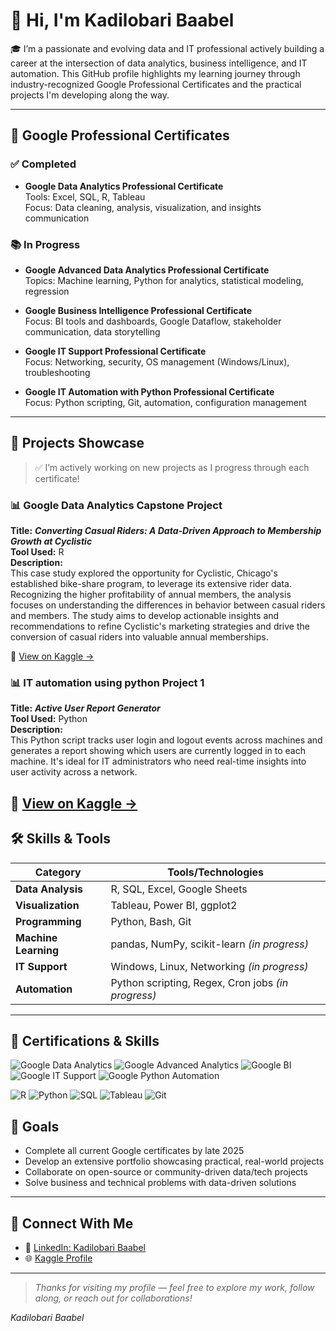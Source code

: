 
# 👋 Hi, I'm Kadilobari Baabel

🎓 I’m a passionate and evolving data and IT professional actively building a career at the intersection of data analytics, business intelligence, and IT automation. This GitHub profile highlights my learning journey through industry-recognized Google Professional Certificates and the practical projects I'm developing along the way.

---

## 📘 Google Professional Certificates

### ✅ Completed
- **Google Data Analytics Professional Certificate**  
  Tools: Excel, SQL, R, Tableau  
  Focus: Data cleaning, analysis, visualization, and insights communication

### 📚 In Progress
- **Google Advanced Data Analytics Professional Certificate**  
  Topics: Machine learning, Python for analytics, statistical modeling, regression

- **Google Business Intelligence Professional Certificate**  
  Focus: BI tools and dashboards, Google Dataflow, stakeholder communication, data storytelling

- **Google IT Support Professional Certificate**  
  Focus: Networking, security, OS management (Windows/Linux), troubleshooting

- **Google IT Automation with Python Professional Certificate**  
  Focus: Python scripting, Git, automation, configuration management

---

## 🚀 Projects Showcase

> ✅ I’m actively working on new projects as I progress through each certificate!

### 📊 Google Data Analytics Capstone Project  
**Title:** ***Converting Casual Riders: A Data-Driven Approach to Membership Growth at Cyclistic***  
**Tool Used:** R  
**Description:**  
This case study explored the opportunity for Cyclistic, Chicago's established bike-share program, to leverage its extensive rider data. Recognizing the higher profitability of annual members, the analysis focuses on understanding the differences in behavior between casual riders and members. The study aims to develop actionable insights and recommendations to refine Cyclistic's marketing strategies and drive the conversion of casual riders into valuable annual memberships.

🔗 [View on Kaggle →](https://www.kaggle.com/code/kadilobaribaabel/my-google-data-analytics-capstone-project)

### 📊 IT automation using python Project 1
**Title:** ***Active User Report Generator***  
**Tool Used:** Python  
**Description:**  
This Python script tracks user login and logout events across machines and generates a report showing which users are currently logged in to each machine. It's ideal for IT administrators who need real-time insights into user activity across a network.

🔗 [View on Kaggle →](https://www.kaggle.com/code/kadilobaribaabel/it-automation-using-python-project1)
---

## 🛠️ Skills & Tools

| Category             | Tools/Technologies                                         |
|----------------------|------------------------------------------------------------|
| **Data Analysis**     | R, SQL, Excel, Google Sheets                               |
| **Visualization**     | Tableau, Power BI, ggplot2                            |
| **Programming**       | Python, Bash, Git                                          |
| **Machine Learning**  | pandas, NumPy, scikit-learn *(in progress)*                |
| **IT Support**        | Windows, Linux, Networking *(in progress)*                |
| **Automation**        | Python scripting, Regex, Cron jobs *(in progress)*        |

---
## 🧾 Certifications & Skills

![Google Data Analytics](https://img.shields.io/badge/Google-Data%20Analytics-blue?logo=google)
![Google Advanced Analytics](https://img.shields.io/badge/Google-Advanced%20Analytics-informational?logo=google)
![Google BI](https://img.shields.io/badge/Google-Business%20Intelligence-yellow?logo=google)
![Google IT Support](https://img.shields.io/badge/Google-IT%20Support-blue?logo=google)
![Google Python Automation](https://img.shields.io/badge/Google-Python%20Automation-green?logo=google)

![R](https://img.shields.io/badge/R-Programming-276DC3?logo=r)
![Python](https://img.shields.io/badge/Python-Data%20Science-3776AB?logo=python)
![SQL](https://img.shields.io/badge/SQL-Data%20Querying-orange?logo=mysql)
![Tableau](https://img.shields.io/badge/Tableau-Visualization-E97627?logo=tableau)
![Git](https://img.shields.io/badge/Git-Version%20Control-F05032?logo=git)


## 🎯 Goals

- Complete all current Google certificates by late 2025  
- Develop an extensive portfolio showcasing practical, real-world projects  
- Collaborate on open-source or community-driven data/tech projects  
- Solve business and technical problems with data-driven solutions

---

## 🤝 Connect With Me

- 💼 [LinkedIn: Kadilobari Baabel](https://www.linkedin.com/in/kadilobari-baabel)
- 🌐 [Kaggle Profile](https://www.kaggle.com/kadilobaribaabel)

---

> *Thanks for visiting my profile — feel free to explore my work, follow along, or reach out for collaborations!*

*Kadilobari Baabel*
